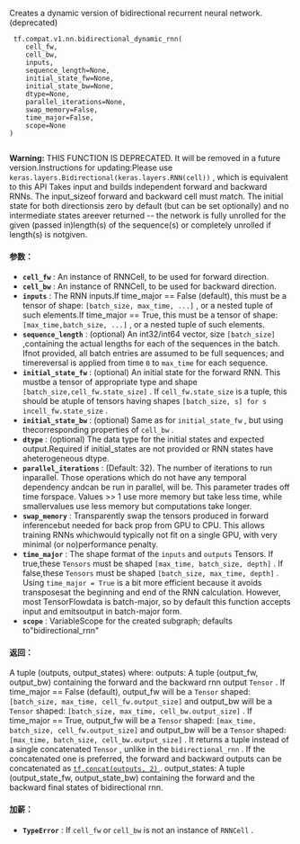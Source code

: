 Creates a dynamic version of bidirectional recurrent neural network. (deprecated)

```
 tf.compat.v1.nn.bidirectional_dynamic_rnn(
    cell_fw,
    cell_bw,
    inputs,
    sequence_length=None,
    initial_state_fw=None,
    initial_state_bw=None,
    dtype=None,
    parallel_iterations=None,
    swap_memory=False,
    time_major=False,
    scope=None
)
 
```


**Warning:**  THIS FUNCTION IS DEPRECATED. It will be removed in a future version.Instructions for updating:Please use  `keras.layers.Bidirectional(keras.layers.RNN(cell))` , which is equivalent to this API
Takes input and builds independent forward and backward RNNs. The input_sizeof forward and backward cell must match. The initial state for both directionsis zero by default (but can be set optionally) and no intermediate states areever returned -- the network is fully unrolled for the given (passed in)length(s) of the sequence(s) or completely unrolled if length(s) is notgiven.

#### 参数：
- **`cell_fw`** : An instance of RNNCell, to be used for forward direction.
- **`cell_bw`** : An instance of RNNCell, to be used for backward direction.
- **`inputs`** : The RNN inputs.If time_major == False (default), this must be a tensor of shape: `[batch_size, max_time, ...]` , or a nested tuple of such elements.If time_major == True, this must be a tensor of shape:  `[max_time,batch_size, ...]` , or a nested tuple of such elements.
- **`sequence_length`** : (optional) An int32/int64 vector, size  `[batch_size]` ,containing the actual lengths for each of the sequences in the batch. Ifnot provided, all batch entries are assumed to be full sequences; and timereversal is applied from time  `0`  to  `max_time`  for each sequence.
- **`initial_state_fw`** : (optional) An initial state for the forward RNN. This mustbe a tensor of appropriate type and shape  `[batch_size,cell_fw.state_size]` . If  `cell_fw.state_size`  is a tuple, this should be atuple of tensors having shapes  `[batch_size, s] for s incell_fw.state_size` .
- **`initial_state_bw`** : (optional) Same as for  `initial_state_fw` , but using thecorresponding properties of  `cell_bw` .
- **`dtype`** : (optional) The data type for the initial states and expected output.Required if initial_states are not provided or RNN states have aheterogeneous dtype.
- **`parallel_iterations`** : (Default: 32).  The number of iterations to run inparallel.  Those operations which do not have any temporal dependency andcan be run in parallel, will be.  This parameter trades off time forspace.  Values >> 1 use more memory but take less time, while smallervalues use less memory but computations take longer.
- **`swap_memory`** : Transparently swap the tensors produced in forward inferencebut needed for back prop from GPU to CPU.  This allows training RNNs whichwould typically not fit on a single GPU, with very minimal (or no)performance penalty.
- **`time_major`** : The shape format of the  `inputs`  and  `outputs`  Tensors. If true,these  `Tensors`  must be shaped  `[max_time, batch_size, depth]` . If false,these  `Tensors`  must be shaped  `[batch_size, max_time, depth]` . Using `time_major = True`  is a bit more efficient because it avoids transposesat the beginning and end of the RNN calculation.  However, most TensorFlowdata is batch-major, so by default this function accepts input and emitsoutput in batch-major form.
- **`scope`** : VariableScope for the created subgraph; defaults to"bidirectional_rnn"


#### 返回：
A tuple (outputs, output_states) where:  outputs: A tuple (output_fw, output_bw) containing the forward and    the backward rnn output  `Tensor` .    If time_major == False (default),      output_fw will be a  `Tensor`  shaped:       `[batch_size, max_time, cell_fw.output_size]`       and output_bw will be a  `Tensor`  shaped:       `[batch_size, max_time, cell_bw.output_size]` .    If time_major == True,      output_fw will be a  `Tensor`  shaped:       `[max_time, batch_size, cell_fw.output_size]`       and output_bw will be a  `Tensor`  shaped:       `[max_time, batch_size, cell_bw.output_size]` .    It returns a tuple instead of a single concatenated  `Tensor` , unlike    in the  `bidirectional_rnn` . If the concatenated one is preferred,    the forward and backward outputs can be concatenated as    [ `tf.concat(outputs, 2)` ](https://tensorflow.google.cn/api_docs/python/tf/concat).  output_states: A tuple (output_state_fw, output_state_bw) containing    the forward and the backward final states of bidirectional rnn.

#### 加薪：
- **`TypeError`** : If  `cell_fw`  or  `cell_bw`  is not an instance of  `RNNCell` .
